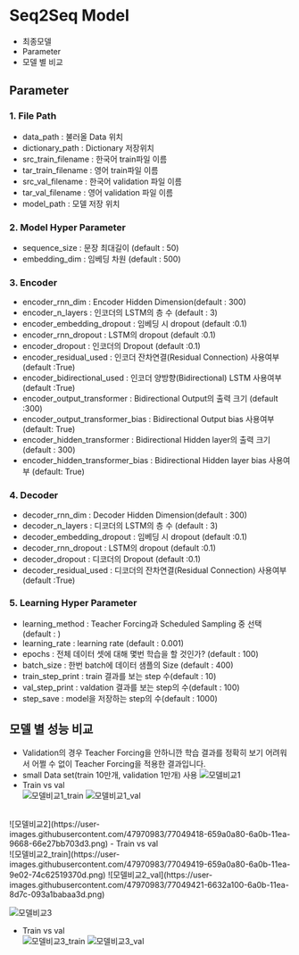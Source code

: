 # Seq2Seq Model
- 최종모델
- Parameter
- 모델 별 비교
## Parameter

### 1. File Path
- data_path : 불러올 Data 위치
- dictionary_path : Dictionary 저장위치
- src_train_filename : 한국어 train파일 이름
- tar_train_filename : 영어 train파일 이름
- src_val_filename : 한국어 validation 파일 이름
- tar_val_filename : 영어 validation 파일 이름
- model_path : 모델 저장 위치

### 2. Model Hyper Parameter
- sequence_size : 문장 최대길이 (default : 50)
- embedding_dim : 임베딩 차원 (default : 500)

### 3. Encoder
- encoder_rnn_dim : Encoder Hidden Dimension(default : 300)
- encoder_n_layers : 인코더의 LSTM의 층 수 (default : 3)
- encoder_embedding_dropout : 임베딩 시 dropout (default :0.1)
- encoder_rnn_dropout : LSTM의 dropout (default :0.1)
- encoder_dropout : 인코더의 Dropout (default :0.1)
- encoder_residual_used : 인코더 잔차연결(Residual Connection) 사용여부 (default :True)
- encoder_bidirectional_used : 인코더 양방향(Bidirectional) LSTM 사용여부(default :True)
- encoder_output_transformer : Bidirectional Output의 출력 크기 (default :300) 
- encoder_output_transformer_bias : Bidirectional Output bias 사용여부 (default: True)
- encoder_hidden_transformer : Bidirectional Hidden layer의 출력 크기 (default : 300)
- encoder_hidden_transformer_bias : Bidirectional Hidden layer bias 사용여부 (default: True)

### 4. Decoder 
- decoder_rnn_dim : Decoder Hidden Dimension(default : 300)
- decoder_n_layers : 디코더의 LSTM의 층 수 (default : 3)
- decoder_embedding_dropout : 임베딩 시 dropout (default :0.1)
- decoder_rnn_dropout : LSTM의 dropout (default :0.1)
- decoder_dropout : 디코더의 Dropout (default :0.1)
- decoder_residual_used : 디코더의 잔차연결(Residual Connection) 사용여부 (default :True)

### 5. Learning Hyper Parameter
- learning_method : Teacher Forcing과 Scheduled Sampling 중 선택 (default : )
- learning_rate : learning rate (default : 0.001)
- epochs : 전체 데이터 셋에 대해 몇번 학습을 할 것인가? (default : 100)
- batch_size : 한번 batch에 데이터 샘플의 Size (default : 400)
- train_step_print : train 결과를 보는 step 수(default : 10)
- val_step_print : valdation 결과를 보는 step의 수(default : 100)
- step_save : model을 저장하는 step의 수(default : 1000)

## 모델 별 성능 비교
- Validation의 경우 Teacher Forcing을 안하니깐 학습 결과를 정확히 보기 어려워서 어쩔 수 없이 Teacher Forcing을 적용한 결과입니다.
- small Data set(train 10만개, validation 1만개) 사용
![모델비교1](https://user-images.githubusercontent.com/47970983/77049414-6468dd80-6a0b-11ea-910b-d87268ea2cf4.png)
- Train vs val <br>
![모델비교1_train](https://user-images.githubusercontent.com/47970983/77049415-65017400-6a0b-11ea-8ca8-3795fe5df36b.png)
![모델비교1_val](https://user-images.githubusercontent.com/47970983/77049417-65017400-6a0b-11ea-9e5b-28b3b7d58f17.png)
<br>
![모델비교2](https://user-images.githubusercontent.com/47970983/77049418-659a0a80-6a0b-11ea-9668-66e27bb703d3.png)
- Train vs val <br>
![모델비교2_train](https://user-images.githubusercontent.com/47970983/77049419-659a0a80-6a0b-11ea-9e02-74c62519370d.png)
![모델비교2_val](https://user-images.githubusercontent.com/47970983/77049421-6632a100-6a0b-11ea-8d7c-093a1babaa3d.png)

<br>

![모델비교3](https://user-images.githubusercontent.com/47970983/77049422-6632a100-6a0b-11ea-9520-b4ec12902933.png)
- Train vs val <br>
![모델비교3_train](https://user-images.githubusercontent.com/47970983/77049409-6337b080-6a0b-11ea-8d38-e48cb1e8a277.png)
![모델비교3_val](https://user-images.githubusercontent.com/47970983/77049413-63d04700-6a0b-11ea-84ae-0bb4fb1310c2.png)

